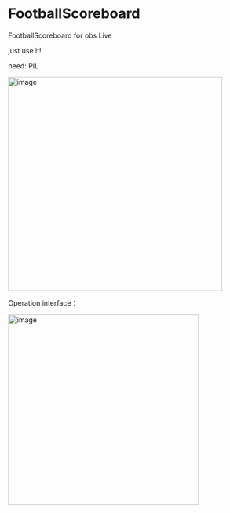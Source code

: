 # FootballScoreboard
FootballScoreboard for obs Live

just use it!

need: PIL

<img width="436" alt="image" src="https://github.com/BNDSFiveCats/FootballScoreboard/assets/52495767/43d03985-7235-428a-be5a-3c37a574091c">

Operation interface：

<img width="388" alt="image" src="https://github.com/BNDSFiveCats/FootballScoreboard/assets/52495767/2537f875-a6d5-46de-95ed-b248d9d57670">
